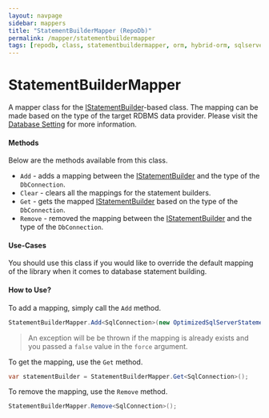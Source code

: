 ```yaml
---
layout: navpage
sidebar: mappers
title: "StatementBuilderMapper (RepoDb)"
permalink: /mapper/statementbuildermapper
tags: [repodb, class, statementbuildermapper, orm, hybrid-orm, sqlserver, sqlite, mysql, postgresql]
---
```


# StatementBuilderMapper

A mapper class for the [IStatementBuilder](/interface/istatementbuilder)-based class. The mapping can be made based on the type of the target RDBMS data provider. Please visit the [Database Setting](/extensibility/databasesetting) for more information.

#### Methods

Below are the methods available from this class.

- `Add` - adds a mapping between the [IStatementBuilder](/interface/istatementbuilder) and the type of the `DbConnection`.
- `Clear` - clears all the mappings for the statement builders.
- `Get` - gets the mapped [IStatementBuilder](/interface/istatementbuilder) based on the type of the `DbConnection`.
- `Remove` - removed the mapping between the [IStatementBuilder](/interface/istatementbuilder) and the type of the `DbConnection`.

#### Use-Cases

You should use this class if you would like to override the default mapping of the library when it comes to database statement building.

#### How to Use?

To add a mapping, simply call the `Add` method.

```csharp
StatementBuilderMapper.Add<SqlConnection>(new OptimizedSqlServerStatementBuilder(), true);
```

> An exception will be be thrown if the mapping is already exists and you passed a `false` value in the `force` argument.

To get the mapping, use the `Get` method.

```csharp
var statementBuilder = StatementBuilderMapper.Get<SqlConnection>();
```

To remove the mapping, use the `Remove` method.

```csharp
StatementBuilderMapper.Remove<SqlConnection>();
```

